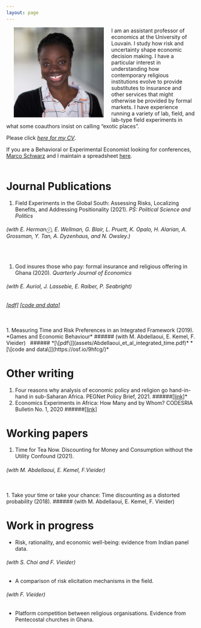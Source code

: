 ```yaml
---
layout: page
---
```


<img align="left" width="240" height="240" src="assets/ammapanin.jpg"
style="margin: 0px 20px">

I am an assistant professor of economics at the University of
Louvain. I study how risk and uncertainty shape economic decision
making. I have a particular interest in understanding how contemporary
religious institutions evolve to provide substitutes to insurance and
other services that might otherwise be provided by formal markets. I have
experience running a variety of lab, field, and
lab-type field experiments in what some coauthors insist on calling “exotic places”.


Please click [*here for my CV*](assets/Panin_CV_Oct21.pdf).

If you are a Behavioral or Experimental Economist looking for
conferences, [Marco Schwarz](https://sites.google.com/site/marcoaschwarz/) and I maintain a spreadsheet [here](https://tinyurl.com/behavioral-experimental).
<br><br>


# Journal Publications

1. Field Experiments in the Global South: Assessing Risks, Localizing
Benefits, and Addressing Positionality (2021). *PS: Political Science
and Politics*
###### (with E. Hermanⓡ, E. Wellman, G. Blair, L. Pruett, K. Opalo, H. Alarian, A. Grossman, Y. Tan, A. Dyzenhaus, and N. Owsley.)
<br>

1. God insures those who pay: formal insurance and religious offering
in Ghana (2020). *Quarterly Journal of Economics*
###### (with E. Auriol, J. Lassebie, E. Raiber, P. Seabright) &nbsp;
###### *[\[pdf\]](assets/Auriol_et_al_God_insures.pdf)* *[\[code and data\]](https://dataverse.harvard.edu/dataset.xhtml?persistentId=doi:10.7910/DVN/KVFRFO)*&nbsp;
<br>
1. Measuring Time and Risk Preferences in an Integrated
   Framework (2019). *Games and Economic Behaviour*
###### (with M. Abdellaoui, E. Kemel, F. Vieider) &nbsp;
###### *[\[pdf\]](assets/Abdellaoui_et_al_integrated_time.pdf)* *[\[code and data\]](https://osf.io/9hfcg/)*&nbsp;

# Other writing
1. Four reasons why analysis of economic policy and religion go
   hand-in-hand in sub-Saharan Africa. PEGNet Policy Brief, 2021.
   ######[\[link\]](https://www.pegnet.ifw-kiel.de/news/2021/four-reasons-why-analysis-of-economic-policy-and-religion-go-hand-in-hand-in-sub-saharan-africa/)*&nbsp;
   <br>
1. Economics Experiments in Africa: How Many and by Whom?
CODESRIA Bulletin No. 1, 2020
######[\[link\]](https://journals.codesria.org/index.php/codesriabulletin/article/view/140)


# Working papers
1. Time for Tea Now. Discounting for Money and Consumption without the
   Utility Confound (2021).
###### (with M. Abdellaoui, E. Kemel, F.Vieider)&nbsp;
<br>
1. Take your time or take your chance: Time discounting as a distorted
   probability (2018).
###### (with M. Abdellaoui, E. Kemel, F. Vieider) &nbsp;


# Work in progress

* Risk, rationality, and economic well-being: evidence from Indian
panel data.
###### (with S. Choi and F. Vieider)

* A comparison of risk elicitation mechanisms in the field.
###### (with F. Vieider)

* Platform competition between religious organisations. Evidence from
  Pentecostal churches in Ghana.
